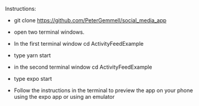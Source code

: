 
Instructions:

* git clone https://github.com/PeterGemmell/social_media_app

* open two terminal windows. 

* In the first terminal window cd ActivityFeedExample

* type yarn start

* in the second terminal window cd ActivityFeedExample

* type expo start

* Follow the instructions in the terminal to preview the app on your phone using the expo app or using an emulator
